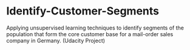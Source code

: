 # Identify-Customer-Segments

Applying unsupervised learning techniques to identify segments of the population that form the core customer base for a mail-order sales company in Germany. (Udacity Project)
